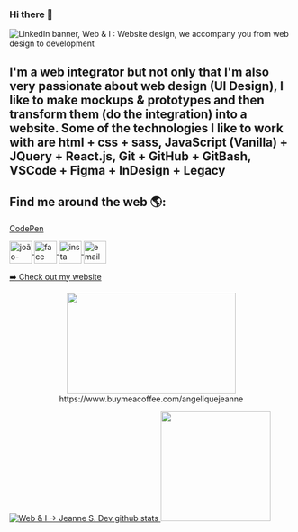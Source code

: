 ### Hi there 👋

<!--
**anggiie/anggiie** is a ✨ _special_ ✨ repository because its `README.md` (this file) appears on your GitHub profile.

Here are some ideas to get you started:

- 🔭 I’m currently working on ...
- 🌱 I’m currently learning ...
- 👯 I’m looking to collaborate on ...
- 🤔 I’m looking for help with ...
- 💬 Ask me about ...
- 📫 How to reach me: ...
- 😄 Pronouns: ...
- ⚡ Fun fact: ...
-->
<img src="https://github.com/anggiie/anggiie/blob/main/img/LinkedIn-cover-v2.png" alt="LinkedIn banner, Web & I : Website design, we accompany you from web design to development">

<h2>I'm a web integrator but not only that I'm also very passionate about web design (UI Design), I like to make mockups & prototypes and then transform them (do the integration) into a website. 
Some of the technologies I like to work with are html + css + sass, JavaScript (Vanilla) + JQuery + React.js, Git + GitHub + GitBash, VSCode + Figma + InDesign + Legacy</h2>

## Find me around the web 🌎: 
<a href="https://codepen.io/">CodePen</a> 

<!-- <p>
 <a href="#">
  <img src="https://img.shields.io/badge/twitter-%231DA1F2.svg?&style=for-the-badge&logo=twitter&logoColor=white" height=25>
 </a> 
 <a href="https://www.linkedin.com/in/angelique-simon/">
  <img src="https://img.shields.io/badge/linkedin-%230077B5.svg?&style=for-the-badge&logo=linkedin&logoColor=white" height=25>
 </a> 
 <a href="https://www.instagram.com/jeanne.s.dev/?hl=fr">
  <img src="https://img.shields.io/badge/instagram-%23E4405F.svg?&style=for-the-badge&logo=instagram&logoColor=white" height=25>
 </a> 
 <a href="#">
  <img src="https://img.shields.io/badge/medium-%2312100E.svg?&style=for-the-badge&logo=medium&logoColor=white" height=25>
 </a> 
 <a href="https://dev.to/angelique">
  <img src="https://img.shields.io/badge/DEV.TO-%230A0A0A.svg?&style=for-the-badge&logo=dev-dot-to&logoColor=white" height=25>
 </a>
</p> -->

<a href="https://www.linkedin.com/in/angelique-simon" target="_blank" rel="external">
  <img align="center" src="https://cdn.jsdelivr.net/gh/devicons/devicon/icons/linkedin/linkedin-original.svg" alt="joão-linkedin" width="40" height="40" style="max-width:100%;"></img>
</a>

<a href="https://www.facebook.com/joaovictor.lizdasilveira/" target="_blank" rel="external">
  <img align="center" src="https://cdn.jsdelivr.net/gh/devicons/devicon/icons/facebook/facebook-original.svg" alt="face" width="40" height="40" style="max-width:100%;"></img>
</a>

<a href="https://www.instagram.com/joaovc_liz/" target="_blank" rel="external">
  <img align="center" src="https://cdn.worldvectorlogo.com/logos/instagram-2-1.svg" alt="insta" width="40" height="40" style="max-width:100%;"></img>
</a>

<a href="mailto:joaovictorlizsilveira@gmail.com" target="_blank" rel="external">
  <img align="center" src="https://upload.wikimedia.org/wikipedia/commons/thumb/7/7e/Gmail_icon_%282020%29.svg/2560px-Gmail_icon_%282020%29.svg.png" alt="email" width="40" height="40" style="max-width:100%;"></img>
</a>
<p><a href="https://web-i.org">➡️ Check out my website</a></p>

<p align="center">
 <a href="https://www.buymeacoffee.com/angeliquejeanne"><img src="https://img.buymeacoffee.com/button-api/?text=Buy me a coffee&emoji=&slug=anggiie&button_colour=c21014&font_colour=ffffff&font_family=Cookie&outline_colour=ffffff&coffee_colour=FFDD00" width="300px" height="180px"></a>
https://www.buymeacoffee.com/angeliquejeanne
</a>
</p>

<a href="https://github.com/jeanne-s-dev">
    <img src="https://github-readme-stats.vercel.app/api?username=jeanne-s-dev&true=stars,commits,prs,issues,contribs&theme=dracula&count_private=true" alt="Web & I -> Jeanne S. Dev github stats">
</a>
  <img height="195em" src="https://github-readme-stats.vercel.app/api/top-langs/?username=jeanne-s-dev&layout=compact&langs_count=7&theme=dark"/>
<!-- ![Github Profile Stats](https://github-readme-stats.vercel.app/api?username=jeanne-s-dev&show_icons=true&lang=FR) -->
